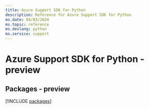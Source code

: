 ```yaml
---
title: Azure Support SDK for Python
description: Reference for Azure Support SDK for Python
ms.date: 04/03/2024
ms.topic: reference
ms.devlang: python
ms.service: support
---
```

# Azure Support SDK for Python - preview
## Packages - preview
[!INCLUDE [packages](support-index.md)]